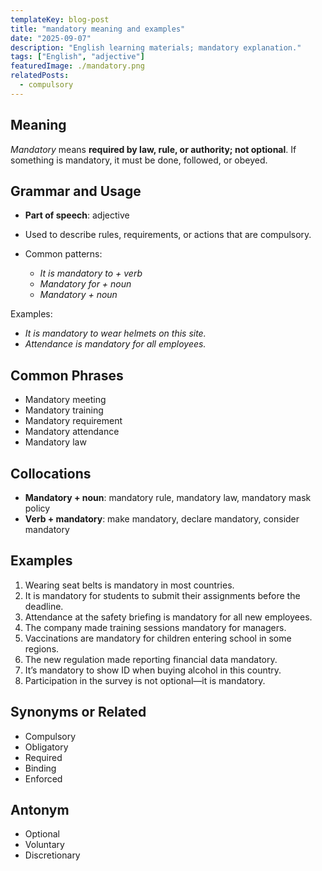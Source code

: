 ```yaml
---
templateKey: blog-post
title: "mandatory meaning and examples"
date: "2025-09-07"
description: "English learning materials; mandatory explanation."
tags: ["English", "adjective"]
featuredImage: ./mandatory.png
relatedPosts:
  - compulsory
---
```


## Meaning

_Mandatory_ means **required by law, rule, or authority; not optional**. If something is mandatory, it must be done, followed, or obeyed.

## Grammar and Usage

- **Part of speech**: adjective
- Used to describe rules, requirements, or actions that are compulsory.
- Common patterns:

  - _It is mandatory to + verb_
  - _Mandatory for + noun_
  - _Mandatory + noun_

Examples:

- _It is mandatory to wear helmets on this site._
- _Attendance is mandatory for all employees._

## Common Phrases

- Mandatory meeting
- Mandatory training
- Mandatory requirement
- Mandatory attendance
- Mandatory law

## Collocations

- **Mandatory + noun**: mandatory rule, mandatory law, mandatory mask policy
- **Verb + mandatory**: make mandatory, declare mandatory, consider mandatory

## Examples

1. Wearing seat belts is mandatory in most countries.
2. It is mandatory for students to submit their assignments before the deadline.
3. Attendance at the safety briefing is mandatory for all new employees.
4. The company made training sessions mandatory for managers.
5. Vaccinations are mandatory for children entering school in some regions.
6. The new regulation made reporting financial data mandatory.
7. It’s mandatory to show ID when buying alcohol in this country.
8. Participation in the survey is not optional—it is mandatory.

## Synonyms or Related

- Compulsory
- Obligatory
- Required
- Binding
- Enforced

## Antonym

- Optional
- Voluntary
- Discretionary
